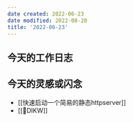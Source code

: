 ```yaml
---
date created: 2022-06-23
date modified: 2022-08-20
title: '2022-06-23'
---
```


## 今天的工作日志

## 今天的灵感或闪念

- [[快速启动一个简易的静态httpserver]]
- [[🔡DIKW]]
